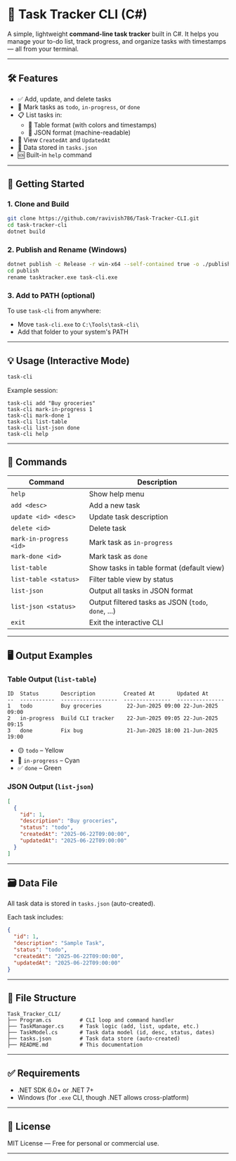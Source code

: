 # 🧰 Task Tracker CLI (C#)

A simple, lightweight **command-line task tracker** built in C#. It helps you manage your to-do list, track progress, and organize tasks with timestamps — all from your terminal.

---

## 🛠 Features

- ✅ Add, update, and delete tasks
- 🔄 Mark tasks as `todo`, `in-progress`, or `done`
- 📋 List tasks in:
  - 🧾 Table format (with colors and timestamps)
  - 🧱 JSON format (machine-readable)
- 📅 View `CreatedAt` and `UpdatedAt`
- 📁 Data stored in `tasks.json`
- 🆘 Built-in `help` command

---

## 🚀 Getting Started

### 1. Clone and Build

```bash
git clone https://github.com/ravivish786/Task-Tracker-CLI.git
cd task-tracker-cli
dotnet build
````

### 2. Publish and Rename (Windows)

```bash
dotnet publish -c Release -r win-x64 --self-contained true -o ./publish
cd publish
rename tasktracker.exe task-cli.exe
```

### 3. Add to PATH (optional)

To use `task-cli` from anywhere:

* Move `task-cli.exe` to `C:\Tools\task-cli\`
* Add that folder to your system's PATH

---

## 💡 Usage (Interactive Mode)

```bash
task-cli
```

Example session:

```
task-cli add "Buy groceries"
task-cli mark-in-progress 1
task-cli mark-done 1
task-cli list-table
task-cli list-json done
task-cli help
```

---

## 📘 Commands

| Command                 | Description                                         |
| ----------------------- | --------------------------------------------------- |
| `help`                  | Show help menu                                      |
| `add <desc>`            | Add a new task                                      |
| `update <id> <desc>`    | Update task description                             |
| `delete <id>`           | Delete task                                         |
| `mark-in-progress <id>` | Mark task as `in-progress`                          |
| `mark-done <id>`        | Mark task as `done`                                 |
| `list-table`            | Show tasks in table format (default view)           |
| `list-table <status>`   | Filter table view by status                         |
| `list-json`             | Output all tasks in JSON format                     |
| `list-json <status>`    | Output filtered tasks as JSON (`todo`, `done`, ...) |
| `exit`                  | Exit the interactive CLI                            |

---

## 🖥️ Output Examples

### Table Output (`list-table`)

```
ID  Status       Description         Created At       Updated At
--  -----------  ------------------  ---------------  ---------------
1   todo         Buy groceries        22-Jun-2025 09:00 22-Jun-2025 09:00
2   in-progress  Build CLI tracker    22-Jun-2025 09:05 22-Jun-2025 09:15
3   done         Fix bug              21-Jun-2025 18:00 21-Jun-2025 19:00
```

* 🟡 `todo` – Yellow
* 🔵 `in-progress` – Cyan
* ✅ `done` – Green

### JSON Output (`list-json`)

```json
[
  {
    "id": 1,
    "description": "Buy groceries",
    "status": "todo",
    "createdAt": "2025-06-22T09:00:00",
    "updatedAt": "2025-06-22T09:00:00"
  }
]
```

---

## 🗃 Data File

All task data is stored in `tasks.json` (auto-created).

Each task includes:

```json
{
  "id": 1,
  "description": "Sample Task",
  "status": "todo",
  "createdAt": "2025-06-22T09:00:00",
  "updatedAt": "2025-06-22T09:00:00"
}
```

---

## 📁 File Structure

```
Task_Tracker_CLI/
├── Program.cs         # CLI loop and command handler
├── TaskManager.cs     # Task logic (add, list, update, etc.)
├── TaskModel.cs       # Task data model (id, desc, status, dates)
├── tasks.json         # Task data store (auto-created)
├── README.md          # This documentation
```

---

## ✅ Requirements

* .NET SDK 6.0+ or .NET 7+
* Windows (for `.exe` CLI, though .NET allows cross-platform)

---

## 📜 License

MIT License — Free for personal or commercial use.

---
